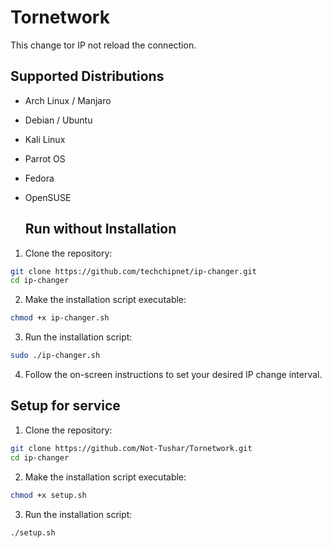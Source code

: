 # Tornetwork
This change tor IP not reload the connection.

## Supported Distributions

- Arch Linux / Manjaro
- Debian / Ubuntu
- Kali Linux
- Parrot OS
- Fedora
- OpenSUSE

  ## Run without Installation
1. Clone the repository:
```bash
git clone https://github.com/techchipnet/ip-changer.git
cd ip-changer
```

2. Make the installation script executable:
```bash
chmod +x ip-changer.sh
```

3. Run the installation script:
```bash
sudo ./ip-changer.sh
```

4. Follow the on-screen instructions to set your desired IP change interval.
## Setup for service

1. Clone the repository:
```bash
git clone https://github.com/Not-Tushar/Tornetwork.git
cd ip-changer
```

2. Make the installation script executable:
```bash
chmod +x setup.sh
```

3. Run the installation script:
```bash
./setup.sh
```
